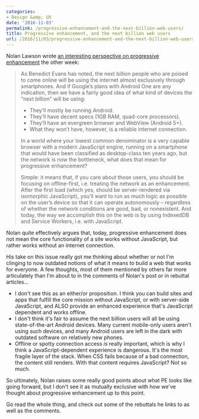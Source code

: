 ```yaml
---
categories:
- Design &amp; UX
date: '2016-11-03'
permalink: /progressive-enhancement-and-the-next-billion-web-users/
title: Progressive enhancement, and the next billion web users
url: /2016/11/03/progressive-enhancement-and-the-next-billion-web-users
---
```


Nolan Lawson wrote [an interesting perspective on progressive enhancement](https://nolanlawson.com/2016/10/13/progressive-enhancement-isnt-dead-but-it-smells-funny/) the other week:

> As Benedict Evans has noted, the next billion people who are poised to come online will be using the internet almost exclusively through smartphones. And if Google’s plans with Android One are any indication, then we have a fairly good idea of what kind of devices the “next billion” will be using:
>
> - They’ll mostly be running Android.
> - They’ll have decent specs (1GB RAM, quad-core processors).
> - They’ll have an evergreen browser and WebView (Android 5+).
> - What they won’t have, however, is a reliable internet connection.
>
> In a world where your lowest common denominator is a very capable browser with a modern JavaScript engine, running on a smartphone that would have been classified as desktop-class ten years ago, but the network is now the bottleneck, what does that mean for progressive enhancement?
>
> Simple: it means that, if you care about those users, you should be focusing on offline-first, i.e. treating the network as an enhancement. After the first load (which yes, should be server-rendered via isomorphic JavaScript), you’ll want to run as much logic as possible on the user’s device so that it can operate autonomously – regardless of whether the network conditions are good, bad, or nonexistent. And today, the way we accomplish this on the web is by using IndexedDB and Service Workers, i.e. with JavaScript.

Nolan quite effectively argues that, today, progressive enhancement does not mean the core functionality of a site works without JavaScript, but rather works without an internet connection.

His take on this issue really got me thinking about whether or not I'm clinging to now outdated notions of what it means to build a web that works for everyone. A few thoughts, most of them mentioned by others far more articulately than I'm about to in the comments of Nolan's post or in rebuttal articles...

- I don't see this as an either/or proposition. I think you can build sites and apps that fulfill the core mission without JavaScript, or with server-side JavaScript, and ALSO provide an enhanced experience that's JavaScript dependent and works offline.
- I don't think it's fair to assume the next billion users will all be using state-of-the-art Android devices. Many current mobile-only users aren't using such devices, and many Android users are left in the dark with outdated software on relatively new phones.
- Offline or spotty connection access *is* really important, which is why I think a JavaScript-dependent experience is dangerous. It's the most fragile layer of the stack. When CSS fails because of a bad connection, the content still renders. With that content requires JavaScript? Not so much.

So ultimately, Nolan raises some really good points about what PE looks like going forward, but I don't see it as mutually exclusive with how we've thought about progressive enhancement up to this point.

Go read the whole thing, and check out some of the rebuttals he links to as well as the comments.